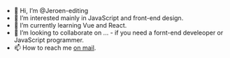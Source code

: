 - 👋 Hi, I’m @Jeroen-editing
- 👀 I’m interested mainly in JavaScript and front-end design.
- 🌱 I’m currently learning Vue and React.
- 💞️ I’m looking to collaborate on ... - if you need a fornt-end develeoper or JavaScript programmer.
- 📫 How to reach me <a href="mailto:jdv.editing@gmail.com">on mail</a>.

<!---
Jeroen-editing/Jeroen-editing is a ✨ special ✨ repository because its `README.md` (this file) appears on your GitHub profile.
You can click the Preview link to take a look at your changes.
--->
